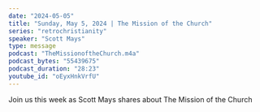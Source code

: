 ```yaml
---
date: "2024-05-05"
title: "Sunday, May 5, 2024 | The Mission of the Church"
series: "retrochristianity"
speaker: "Scott Mays"
type: message
podcast: "TheMissionoftheChurch.m4a"
podcast_bytes: "55439675"
podcast_duration: "28:23"
youtube_id: "oEyxHnkVrfU"
---
```

Join us this week as Scott Mays shares about The Mission of the Church

